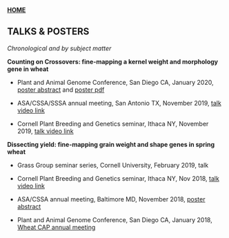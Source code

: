 **<span style="color: grey;"> [HOME](./index.md) </span>**

## TALKS & POSTERS

*Chronological and by subject matter*   

**Counting on Crossovers: fine-mapping a kernel weight and morphology gene in wheat**  

* Plant and Animal Genome Conference, San Diego CA, January 2020, [poster abstract](https://plan.core-apps.com/pag_2020/abstract/c36ea450c35dad0021dfc0a90dfe64c9) and [poster pdf](./PAG20poster_corrected_Taagen.pdf)   

* ASA/CSSA/SSSA annual meeting, San Antonio TX, November 2019, [talk video link](https://scisoc.confex.com/scisoc/2019am/videogateway.cgi/id/37156?recordingid=37156)  

* Cornell Plant Breeding and Genetics seminar, Ithaca NY, November 2019, [talk video link](https://www.youtube.com/watch?v=6L21PvXzRYY&feature=youtu.be)  


**Dissecting yield: fine-mapping grain weight and shape genes in spring wheat**  

* Grass Group seminar series, Cornell University, February 2019, talk

* Cornell Plant Breeding and Genetics seminar, Ithaca NY, Nov 2018, [talk video link](https://www.youtube.com/watch?v=Nm9feWGV2kY&feature=youtu.be)                         

* ASA/CSSA annual meeting, Baltimore MD, November 2018, [poster abstract](https://scisoc.confex.com/scisoc/2018am/meetingapp.cgi/Paper/113895)   

* Plant and Animal Genome Conference, San Diego CA, January 2018, [Wheat CAP annual meeting](https://www.triticeaecap.org/seed-size-qtl-cloning-at-cornell-university/)
